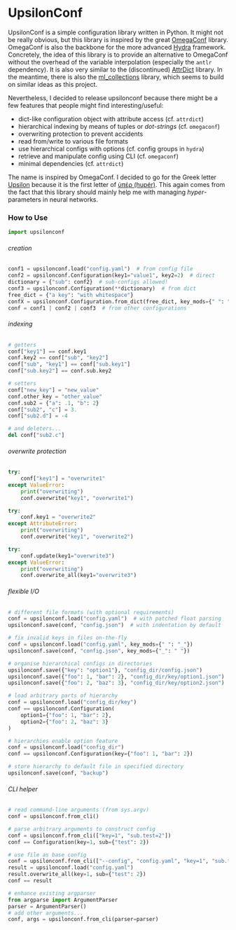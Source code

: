 # UpsilonConf

UpsilonConf is a simple configuration library written in Python.
It might not be really obvious, but this library is inspired by the great [OmegaConf](https://github.com/omry/omegaconf) library.
OmegaConf is also the backbone for the more advanced [Hydra](https://hydra.cc/) framework.
Concretely, the idea of this library is to provide an alternative to OmegaConf without the overhead of the variable interpolation (especially the `antlr` dependency).
It is also very similar to the (discontinued) [AttrDict](https://github.com/bcj/AttrDict) library.
In the meantime, there is also the [ml_collections](https://github.com/google/ml_collections) library, which seems to build on similar ideas as this project.

Nevertheless, I decided to release upsilonconf because there might be a few features that people might find interesting/useful:
 - dict-like configuration object with attribute access (cf. `attrdict`)
 - hierarchical indexing by means of tuples or *dot-strings* (cf. `omegaconf`)
 - overwriting protection to prevent accidents
 - read from/write to various file formats
 - use hierarchical configs with options (cf. config groups in `hydra`)
 - retrieve and manipulate config using CLI (cf. `omegaconf`)
 - minimal dependencies (cf. `attrdict`)

The name is inspired by OmegaConf.
I decided to go for the Greek letter [Upsilon](https://en.wikipedia.org/wiki/Upsilon) because it is the first letter of [ὑπέρ (hupér)](https://en.wiktionary.org/wiki/ὑπέρ).
This again comes from the fact that this library should mainly help me with managing _hyper_-parameters in neural networks.

### How to Use

```python
import upsilonconf
```

###### creation

```python
conf1 = upsilonconf.load("config.yaml")  # from config file
conf2 = upsilonconf.Configuration(key1="value1", key2=2)  # direct
dictionary = {"sub": conf2}  # sub-configs allowed!
conf3 = upsilonconf.Configuration(**dictionary)  # from dict
free_dict = {"a key": "with whitespace"}
confX = upsilonconf.Configuration.from_dict(free_dict, key_mods={" ": "_"})
conf = conf1 | conf2 | conf3  # from other configurations
```

###### indexing

```python
# getters
conf["key1"] == conf.key1
conf.key2 == conf["sub", "key2"]
conf["sub", "key1"] == conf["sub.key1"]
conf["sub.key2"] == conf.sub.key2

# setters
conf["new_key"] = "new_value"
conf.other_key = "other_value"
conf.sub2 = {"a": .1, "b": 2}
conf["sub2", "c"] = 3.
conf["sub2.d"] = -4

# and deleters...
del conf["sub2.c"]
```

###### overwrite protection

```python
try:
    conf["key1"] = "overwrite1"
except ValueError:
    print("overwriting")
    conf.overwrite("key1", "overwrite1")

try:
    conf.key1 = "overwrite2"
except AttributeError:
    print("overwriting")
    conf.overwrite("key1", "overwrite2")

try:
    conf.update(key1="overwrite3")
except ValueError:
    print("overwriting")
    conf.overwrite_all(key1="overwrite3")
```

###### flexible I/O

```python
# different file formats (with optional requirements)
conf = upsilonconf.load("config.yaml")  # with patched float parsing
upsilonconf.save(conf, "config.json")  # with indentation by default

# fix invalid keys in files on-the-fly
conf = upsilonconf.load("config.yaml", key_mods={" ": "_"})
upsilonconf.save(conf, "config.json", key_mods={"_": " "})

# organise hierarchical configs in directories
upsilonconf.save({"key": "option1"}, "config_dir/config.json")
upsilonconf.save({"foo": 1, "bar": 2}, "config_dir/key/option1.json")
upsilonconf.save({"foo": 2, "baz": 3}, "config_dir/key/option2.json")

# load arbitrary parts of hierarchy
conf = upsilonconf.load("config_dir/key")
conf == upsilonconf.Configuration(
    option1={"foo": 1, "bar": 2}, 
    option2={"foo": 2, "baz": 3}
)

# hierarchies enable option feature
conf = upsilonconf.load("config_dir")
conf == upsilonconf.Configuration(key={"foo": 1, "bar": 2})

# store hierarchy to default file in specified directory
upsilonconf.save(conf, "backup")
```

###### CLI helper

```python
# read command-line arguments (from sys.argv)
conf = upsilonconf.from_cli()

# parse arbitrary arguments to construct config
conf = upsilonconf.from_cli(["key=1", "sub.test=2"])
conf == Configuration(key=1, sub={"test": 2})

# use file as base config
conf = upsilonconf.from_cli(["--config", "config.yaml", "key=1", "sub.test=2"])
result = upsilonconf.load("config.yaml")
result.overwrite_all(key=1, sub={"test": 2})
conf == result

# enhance existing argparser
from argparse import ArgumentParser
parser = ArgumentParser()
# add other arguments...
conf, args = upsilonconf.from_cli(parser=parser)
```
